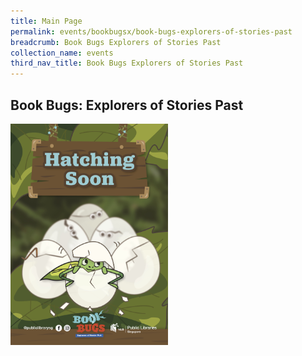 ```yaml
---
title: Main Page
permalink: events/bookbugsx/book-bugs-explorers-of-stories-past
breadcrumb: Book Bugs Explorers of Stories Past
collection_name: events
third_nav_title: Book Bugs Explorers of Stories Past
---
```


## Book Bugs: Explorers of Stories Past
<img src="/images/events/bookbugsx/NLB BBX_Teaser Poster Design (FA)_TTS_22 October.jpg" style="width: 50%;">

